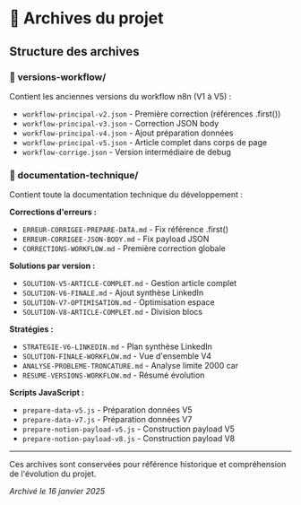# 📁 Archives du projet

## Structure des archives

### 📂 versions-workflow/
Contient les anciennes versions du workflow n8n (V1 à V5) :
- `workflow-principal-v2.json` - Première correction (références .first())
- `workflow-principal-v3.json` - Correction JSON body
- `workflow-principal-v4.json` - Ajout préparation données
- `workflow-principal-v5.json` - Article complet dans corps de page
- `workflow-corrige.json` - Version intermédiaire de debug

### 📂 documentation-technique/
Contient toute la documentation technique du développement :

**Corrections d'erreurs :**
- `ERREUR-CORRIGEE-PREPARE-DATA.md` - Fix référence .first()
- `ERREUR-CORRIGEE-JSON-BODY.md` - Fix payload JSON
- `CORRECTIONS-WORKFLOW.md` - Première correction globale

**Solutions par version :**
- `SOLUTION-V5-ARTICLE-COMPLET.md` - Gestion article complet
- `SOLUTION-V6-FINALE.md` - Ajout synthèse LinkedIn
- `SOLUTION-V7-OPTIMISATION.md` - Optimisation espace
- `SOLUTION-V8-ARTICLE-COMPLET.md` - Division blocs

**Stratégies :**
- `STRATEGIE-V6-LINKEDIN.md` - Plan synthèse LinkedIn
- `SOLUTION-FINALE-WORKFLOW.md` - Vue d'ensemble V4
- `ANALYSE-PROBLEME-TRONCATURE.md` - Analyse limite 2000 car
- `RESUME-VERSIONS-WORKFLOW.md` - Résumé évolution

**Scripts JavaScript :**
- `prepare-data-v5.js` - Préparation données V5
- `prepare-data-v7.js` - Préparation données V7
- `prepare-notion-payload-v5.js` - Construction payload V5
- `prepare-notion-payload-v8.js` - Construction payload V8

---

Ces archives sont conservées pour référence historique et compréhension de l'évolution du projet.

*Archivé le 16 janvier 2025*
